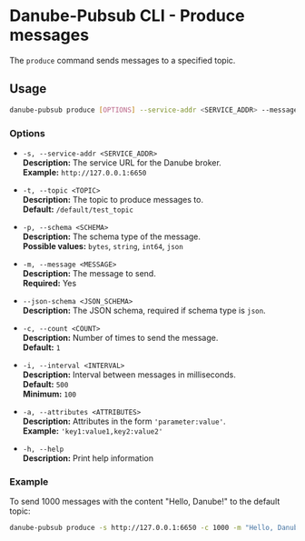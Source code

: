 # Danube-Pubsub CLI - Produce messages

The `produce` command sends messages to a specified topic.

## Usage

```bash
danube-pubsub produce [OPTIONS] --service-addr <SERVICE_ADDR> --message <MESSAGE>
```

### Options

- `-s, --service-addr <SERVICE_ADDR>`  
  **Description:** The service URL for the Danube broker.  
  **Example:** `http://127.0.0.1:6650`

- `-t, --topic <TOPIC>`  
  **Description:** The topic to produce messages to.  
  **Default:** `/default/test_topic`

- `-p, --schema <SCHEMA>`  
  **Description:** The schema type of the message.  
  **Possible values:** `bytes`, `string`, `int64`, `json`

- `-m, --message <MESSAGE>`  
  **Description:** The message to send.  
  **Required:** Yes

- `--json-schema <JSON_SCHEMA>`  
  **Description:** The JSON schema, required if schema type is `json`.

- `-c, --count <COUNT>`  
  **Description:** Number of times to send the message.  
  **Default:** `1`

- `-i, --interval <INTERVAL>`  
  **Description:** Interval between messages in milliseconds.  
  **Default:** `500`  
  **Minimum:** `100`

- `-a, --attributes <ATTRIBUTES>`  
  **Description:** Attributes in the form `'parameter:value'`.  
  **Example:** `'key1:value1,key2:value2'`

- `-h, --help`  
  **Description:** Print help information
  
### Example

To send 1000 messages with the content "Hello, Danube!" to the default topic:

```bash
danube-pubsub produce -s http://127.0.0.1:6650 -c 1000 -m "Hello, Danube!"
```

